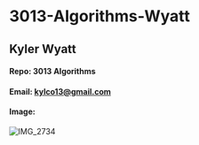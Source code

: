 # 3013-Algorithms-Wyatt
## Kyler Wyatt
#### Repo: 3013 Algorithms
#### Email: kylco13@gmail.com
#### Image:
![IMG_2734](https://user-images.githubusercontent.com/46790761/91510230-0ede0a00-e8a2-11ea-8c8a-b8ca66ada8d9.png)
